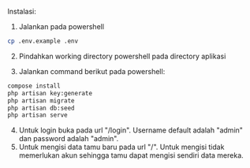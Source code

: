 Instalasi:

1. Jalankan pada powershell 
```bash
cp .env.example .env
```

2. Pindahkan working directory powershell pada directory aplikasi

3. Jalankan command berikut pada powershell:
```bash
compose install
php artisan key:generate
php artisan migrate
php artisan db:seed
php artisan serve
```

4. Untuk login buka pada url "/login". Username default adalah "admin" dan password adalah "admin".
5. Untuk mengisi data tamu baru pada url "/". Untuk mengisi tidak memerlukan akun sehingga tamu dapat mengisi sendiri data mereka.


